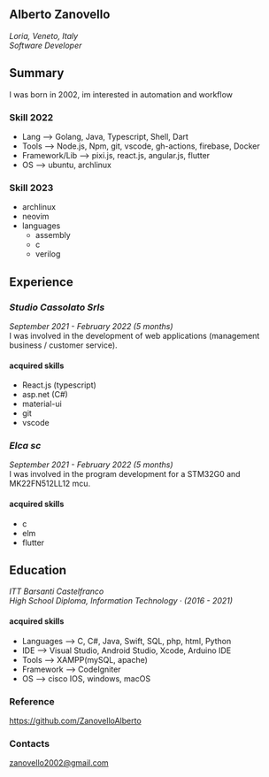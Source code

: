 ## **Alberto Zanovello**
*Loria, Veneto, Italy* <br>
*Software Developer*

## Summary
I was born in 2002, im interested in automation and workflow

### Skill 2022
- Lang --> Golang, Java, Typescript, Shell, Dart
- Tools --> Node.js, Npm, git, vscode, gh-actions, firebase, Docker
- Framework/Lib --> pixi.js, react.js, angular.js, flutter
- OS --> ubuntu, archlinux

### Skill 2023
- archlinux
- neovim
- languages
    - assembly
    - c
    - verilog

## Experience

### *Studio Cassolato Srls*
*September 2021 - February 2022 (5 months)* <br>
I was involved in the development of web applications (management
business / customer service). <br>
#### **acquired skills**
- React.js (typescript)
- asp.net (C#)
- material-ui
- git
- vscode

### *Elca sc*
*September 2021 - February 2022 (5 months)* <br>
I was involved in the program development for a STM32G0 and MK22FN512LL12 mcu. <br>
#### **acquired skills**
- c
- elm
- flutter 

## Education
*ITT Barsanti Castelfranco* <br>
*High School Diploma, Information Technology · (2016 - 2021)* <br>
#### **acquired skills**
- Languages --> C, C#, Java, Swift, SQL, php, html, Python
- IDE --> Visual Studio, Android Studio, Xcode, Arduino IDE
- Tools --> XAMPP(mySQL, apache)
- Framework --> CodeIgniter
- OS --> cisco IOS, windows, macOS


### Reference 
https://github.com/ZanovelloAlberto <br>

### Contacts
zanovello2002@gmail.com